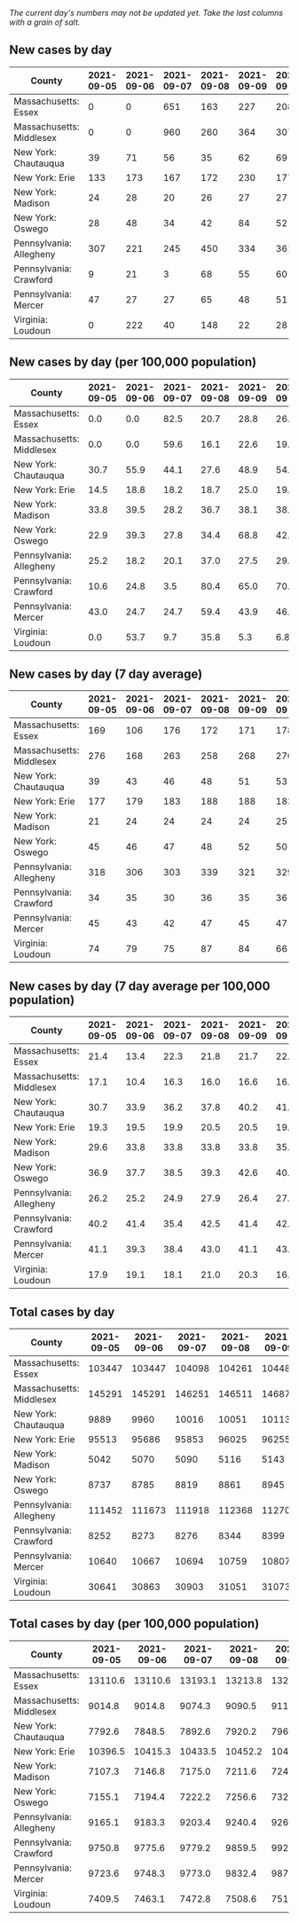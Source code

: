 _The current day's numbers may not be updated yet. Take the last columns with a grain of salt._
## New cases by day

| County | 2021-09-05 | 2021-09-06 | 2021-09-07 | 2021-09-08 | 2021-09-09 | 2021-09-10 | 2021-09-11 |
| --- | --- | --- | --- | --- | --- | --- | --- |
| Massachusetts: Essex | 0 | 0 | 651 | 163 | 227 | 208 |  |
| Massachusetts: Middlesex | 0 | 0 | 960 | 260 | 364 | 307 |  |
| New York: Chautauqua | 39 | 71 | 56 | 35 | 62 | 69 |  |
| New York: Erie | 133 | 173 | 167 | 172 | 230 | 177 |  |
| New York: Madison | 24 | 28 | 20 | 26 | 27 | 27 |  |
| New York: Oswego | 28 | 48 | 34 | 42 | 84 | 52 |  |
| Pennsylvania: Allegheny | 307 | 221 | 245 | 450 | 334 | 361 |  |
| Pennsylvania: Crawford | 9 | 21 | 3 | 68 | 55 | 60 |  |
| Pennsylvania: Mercer | 47 | 27 | 27 | 65 | 48 | 51 |  |
| Virginia: Loudoun | 0 | 222 | 40 | 148 | 22 | 28 |  |

## New cases by day (per 100,000 population)

| County | 2021-09-05 | 2021-09-06 | 2021-09-07 | 2021-09-08 | 2021-09-09 | 2021-09-10 | 2021-09-11 |
| --- | --- | --- | --- | --- | --- | --- | --- |
| Massachusetts: Essex | 0.0 | 0.0 | 82.5 | 20.7 | 28.8 | 26.4 |  |
| Massachusetts: Middlesex | 0.0 | 0.0 | 59.6 | 16.1 | 22.6 | 19.0 |  |
| New York: Chautauqua | 30.7 | 55.9 | 44.1 | 27.6 | 48.9 | 54.4 |  |
| New York: Erie | 14.5 | 18.8 | 18.2 | 18.7 | 25.0 | 19.3 |  |
| New York: Madison | 33.8 | 39.5 | 28.2 | 36.7 | 38.1 | 38.1 |  |
| New York: Oswego | 22.9 | 39.3 | 27.8 | 34.4 | 68.8 | 42.6 |  |
| Pennsylvania: Allegheny | 25.2 | 18.2 | 20.1 | 37.0 | 27.5 | 29.7 |  |
| Pennsylvania: Crawford | 10.6 | 24.8 | 3.5 | 80.4 | 65.0 | 70.9 |  |
| Pennsylvania: Mercer | 43.0 | 24.7 | 24.7 | 59.4 | 43.9 | 46.6 |  |
| Virginia: Loudoun | 0.0 | 53.7 | 9.7 | 35.8 | 5.3 | 6.8 |  |

## New cases by day (7 day average)

| County | 2021-09-05 | 2021-09-06 | 2021-09-07 | 2021-09-08 | 2021-09-09 | 2021-09-10 | 2021-09-11 |
| --- | --- | --- | --- | --- | --- | --- | --- |
| Massachusetts: Essex | 169 | 106 | 176 | 172 | 171 | 178 |  |
| Massachusetts: Middlesex | 276 | 168 | 263 | 258 | 268 | 270 |  |
| New York: Chautauqua | 39 | 43 | 46 | 48 | 51 | 53 |  |
| New York: Erie | 177 | 179 | 183 | 188 | 188 | 183 |  |
| New York: Madison | 21 | 24 | 24 | 24 | 24 | 25 |  |
| New York: Oswego | 45 | 46 | 47 | 48 | 52 | 50 |  |
| Pennsylvania: Allegheny | 318 | 306 | 303 | 339 | 321 | 329 |  |
| Pennsylvania: Crawford | 34 | 35 | 30 | 36 | 35 | 36 |  |
| Pennsylvania: Mercer | 45 | 43 | 42 | 47 | 45 | 47 |  |
| Virginia: Loudoun | 74 | 79 | 75 | 87 | 84 | 66 |  |

## New cases by day (7 day average per 100,000 population)

| County | 2021-09-05 | 2021-09-06 | 2021-09-07 | 2021-09-08 | 2021-09-09 | 2021-09-10 | 2021-09-11 |
| --- | --- | --- | --- | --- | --- | --- | --- |
| Massachusetts: Essex | 21.4 | 13.4 | 22.3 | 21.8 | 21.7 | 22.6 |  |
| Massachusetts: Middlesex | 17.1 | 10.4 | 16.3 | 16.0 | 16.6 | 16.8 |  |
| New York: Chautauqua | 30.7 | 33.9 | 36.2 | 37.8 | 40.2 | 41.8 |  |
| New York: Erie | 19.3 | 19.5 | 19.9 | 20.5 | 20.5 | 19.9 |  |
| New York: Madison | 29.6 | 33.8 | 33.8 | 33.8 | 33.8 | 35.2 |  |
| New York: Oswego | 36.9 | 37.7 | 38.5 | 39.3 | 42.6 | 40.9 |  |
| Pennsylvania: Allegheny | 26.2 | 25.2 | 24.9 | 27.9 | 26.4 | 27.1 |  |
| Pennsylvania: Crawford | 40.2 | 41.4 | 35.4 | 42.5 | 41.4 | 42.5 |  |
| Pennsylvania: Mercer | 41.1 | 39.3 | 38.4 | 43.0 | 41.1 | 43.0 |  |
| Virginia: Loudoun | 17.9 | 19.1 | 18.1 | 21.0 | 20.3 | 16.0 |  |

## Total cases by day

| County | 2021-09-05 | 2021-09-06 | 2021-09-07 | 2021-09-08 | 2021-09-09 | 2021-09-10 | 2021-09-11 |
| --- | --- | --- | --- | --- | --- | --- | --- |
| Massachusetts: Essex | 103447 | 103447 | 104098 | 104261 | 104488 | 104696 |  |
| Massachusetts: Middlesex | 145291 | 145291 | 146251 | 146511 | 146875 | 147182 |  |
| New York: Chautauqua | 9889 | 9960 | 10016 | 10051 | 10113 | 10182 |  |
| New York: Erie | 95513 | 95686 | 95853 | 96025 | 96255 | 96432 |  |
| New York: Madison | 5042 | 5070 | 5090 | 5116 | 5143 | 5170 |  |
| New York: Oswego | 8737 | 8785 | 8819 | 8861 | 8945 | 8997 |  |
| Pennsylvania: Allegheny | 111452 | 111673 | 111918 | 112368 | 112702 | 113063 |  |
| Pennsylvania: Crawford | 8252 | 8273 | 8276 | 8344 | 8399 | 8459 |  |
| Pennsylvania: Mercer | 10640 | 10667 | 10694 | 10759 | 10807 | 10858 |  |
| Virginia: Loudoun | 30641 | 30863 | 30903 | 31051 | 31073 | 31101 |  |

## Total cases by day (per 100,000 population)

| County | 2021-09-05 | 2021-09-06 | 2021-09-07 | 2021-09-08 | 2021-09-09 | 2021-09-10 | 2021-09-11 |
| --- | --- | --- | --- | --- | --- | --- | --- |
| Massachusetts: Essex | 13110.6 | 13110.6 | 13193.1 | 13213.8 | 13242.5 | 13268.9 |  |
| Massachusetts: Middlesex | 9014.8 | 9014.8 | 9074.3 | 9090.5 | 9113.1 | 9132.1 |  |
| New York: Chautauqua | 7792.6 | 7848.5 | 7892.6 | 7920.2 | 7969.1 | 8023.5 |  |
| New York: Erie | 10396.5 | 10415.3 | 10433.5 | 10452.2 | 10477.3 | 10496.5 |  |
| New York: Madison | 7107.3 | 7146.8 | 7175.0 | 7211.6 | 7249.7 | 7287.7 |  |
| New York: Oswego | 7155.1 | 7194.4 | 7222.2 | 7256.6 | 7325.4 | 7368.0 |  |
| Pennsylvania: Allegheny | 9165.1 | 9183.3 | 9203.4 | 9240.4 | 9267.9 | 9297.6 |  |
| Pennsylvania: Crawford | 9750.8 | 9775.6 | 9779.2 | 9859.5 | 9924.5 | 9995.4 |  |
| Pennsylvania: Mercer | 9723.6 | 9748.3 | 9773.0 | 9832.4 | 9876.3 | 9922.9 |  |
| Virginia: Loudoun | 7409.5 | 7463.1 | 7472.8 | 7508.6 | 7513.9 | 7520.7 |  |
